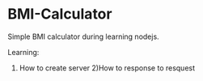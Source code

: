 # BMI-Calculator

Simple BMI calculator during learning nodejs.

Learning: 
1) How to create server
2)How to response to resquest
